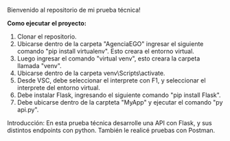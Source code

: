 Bienvenido al repositorio de mi prueba técnica!

**Como ejecutar el proyecto:**
1. Clonar el repositorio.
2. Ubicarse dentro de la carpeta "AgenciaEGO" ingresar el siguiente comando "pip install virtualenv". Esto creara el entorno virtual.
3. Luego ingresar el comando "virtual venv", esto creara la carpeta llamada "venv".
4. Ubicarse dentro de la carpeta venv\Scripts\activate.
5. Desde VSC, debe seleccionar el interprete con F1, y seleccionar el interprete del entorno virtual.
6. Debe instalar Flask, ingresando el siguiente comando "pip install Flask".
7. Debe ubicarse dentro de la carpteta "MyApp" y ejecutar el comando "py api.py".

Introducción:
En esta prueba técnica desarrolle una API con Flask, y sus distintos endpoints con python. También le realicé pruebas con Postman.
